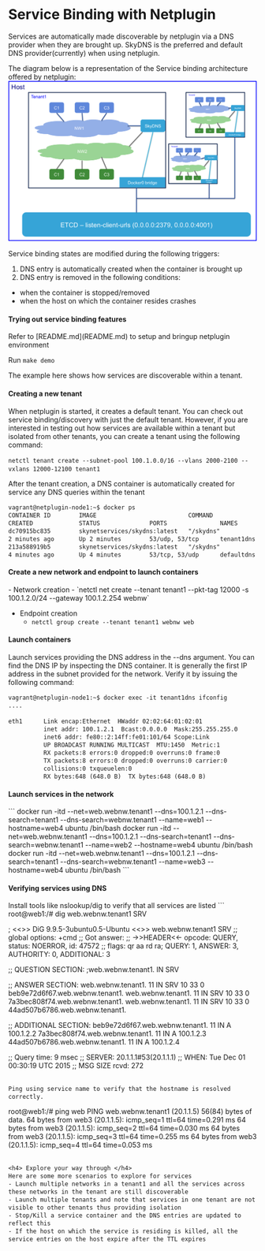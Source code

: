 <h1>Service Binding with Netplugin</h1>

Services are automatically made discoverable by netplugin via a DNS provider when they are brought up. SkyDNS is the preferred and default DNS provider(currently) when using netplugin.

The diagram below is a representation of the Service binding architecture offered by netplugin:
![Service Binding Model](./ServiceBindingModel.png)

Service binding states are modified during the following triggers:

1. DNS entry is automatically created when the container is brought up
2. DNS entry is removed in the following conditions:
  - when the container is stopped/removed
  - when the host on which the container resides crashes

<h4> Trying out service binding features </h4>
Refer to [README.md](README.md) to setup and bringup netplugin environment

Run `make demo`

The example here shows how services are discoverable within a tenant.

<h4>Creating a new tenant</h4>
When netplugin is started, it creates a default tenant. You can check out service binding/discovery with just the default tenant. However, if you are interested in testing out how services are available within a tenant but isolated from other tenants, you can create a tenant using the following command:

`netctl tenant create --subnet-pool 100.1.0.0/16 --vlans 2000-2100 --vxlans 12000-12100 tenant1`

After the tenant creation, a DNS container is automatically created for service any DNS queries within the tenant
```
vagrant@netplugin-node1:~$ docker ps
CONTAINER ID        IMAGE                          COMMAND             CREATED             STATUS              PORTS               NAMES
dc70915bc835        skynetservices/skydns:latest   "/skydns"           2 minutes ago       Up 2 minutes        53/udp, 53/tcp      tenant1dns
213a588919b5        skynetservices/skydns:latest   "/skydns"           4 minutes ago       Up 4 minutes        53/tcp, 53/udp      defaultdns
```

<h4> Create a new network and endpoint to launch containers </h4>
- Network creation
  - `netctl net create --tenant tenant1 --pkt-tag 12000 -s 100.1.2.0/24 --gateway 100.1.2.254 webnw`

- Endpoint creation
  - `netctl group create --tenant tenant1 webnw web`

<h4> Launch containers </h4>
Launch services providing the DNS address in the --dns argument. You can find the DNS IP by inspecting the DNS container. It is generally the first IP address in the subnet provided for the network. Verify it by issuing the following command:

```
vagrant@netplugin-node1:~$ docker exec -it tenant1dns ifconfig
....

eth1      Link encap:Ethernet  HWaddr 02:02:64:01:02:01
          inet addr: 100.1.2.1  Bcast:0.0.0.0  Mask:255.255.255.0
          inet6 addr: fe80::2:14ff:fe01:101/64 Scope:Link
          UP BROADCAST RUNNING MULTICAST  MTU:1450  Metric:1
          RX packets:8 errors:0 dropped:0 overruns:0 frame:0
          TX packets:8 errors:0 dropped:0 overruns:0 carrier:0
          collisions:0 txqueuelen:0
          RX bytes:648 (648.0 B)  TX bytes:648 (648.0 B)
```

<h4>Launch services in the network</h4>
```
docker run -itd --net=web.webnw.tenant1 --dns=100.1.2.1 --dns-search=tenant1 --dns-search=webnw.tenant1 --name=web1 --hostname=web4 ubuntu /bin/bash
docker run -itd --net=web.webnw.tenant1 --dns=100.1.2.1 --dns-search=tenant1 --dns-search=webnw.tenant1 --name=web2 --hostname=web4 ubuntu /bin/bash
docker run -itd --net=web.webnw.tenant1 --dns=100.1.2.1 --dns-search=tenant1 --dns-search=webnw.tenant1 --name=web3 --hostname=web4 ubuntu /bin/bash
```
<h4>Verifying services using DNS</h4>
Install tools like nslookup/dig to verify that all services are listed
```
root@web1:/# dig web.webnw.tenant1 SRV

; <<>> DiG 9.9.5-3ubuntu0.5-Ubuntu <<>> web.webnw.tenant1 SRV
;; global options: +cmd
;; Got answer:
;; ->>HEADER<<- opcode: QUERY, status: NOERROR, id: 47572
;; flags: qr aa rd ra; QUERY: 1, ANSWER: 3, AUTHORITY: 0, ADDITIONAL: 3

;; QUESTION SECTION:
;web.webnw.tenant1.             IN      SRV

;; ANSWER SECTION:
web.webnw.tenant1.      11      IN      SRV     10 33 0 beb9e72d6f67.web.webnw.tenant1.
web.webnw.tenant1.      11      IN      SRV     10 33 0 7a3bec808f74.web.webnw.tenant1.
web.webnw.tenant1.      11      IN      SRV     10 33 0 44ad507b6786.web.webnw.tenant1.

;; ADDITIONAL SECTION:
beb9e72d6f67.web.webnw.tenant1. 11 IN   A       100.1.2.2
7a3bec808f74.web.webnw.tenant1. 11 IN   A       100.1.2.3
44ad507b6786.web.webnw.tenant1. 11 IN   A       100.1.2.4

;; Query time: 9 msec
;; SERVER: 20.1.1.1#53(20.1.1.1)
;; WHEN: Tue Dec 01 00:30:19 UTC 2015
;; MSG SIZE  rcvd: 272
```

Ping using service name to verify that the hostname is resolved correctly.
```
root@web1:/# ping web
PING web.webnw.tenant1 (20.1.1.5) 56(84) bytes of data.
64 bytes from web3 (20.1.1.5): icmp_seq=1 ttl=64 time=0.291 ms
64 bytes from web3 (20.1.1.5): icmp_seq=2 ttl=64 time=0.030 ms
64 bytes from web3 (20.1.1.5): icmp_seq=3 ttl=64 time=0.255 ms
64 bytes from web3 (20.1.1.5): icmp_seq=4 ttl=64 time=0.053 ms
```

<h4> Explore your way through </h4>
Here are some more scenarios to explore for services
- Launch multiple networks in a tenant1 and all the services across these networks in the tenant are still discoverable
- Launch multiple tenants and note that services in one tenant are not visible to other tenants thus providing isolation
- Stop/Kill a service container and the DNS entries are updated to reflect this
- If the host on which the service is residing is killed, all the service entries on the host expire after the TTL expires


